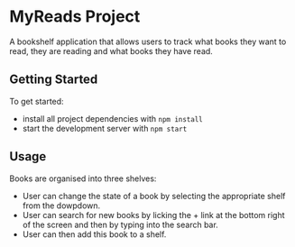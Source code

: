 # MyReads Project

A bookshelf application that allows users to track what books they want to read, they are reading and what books they have read.

## Getting Started

To get started:

* install all project dependencies with `npm install`
* start the development server with `npm start`

## Usage

Books are organised into three shelves:
- User can change the state of a book by selecting the appropriate shelf from the dowpdown.
- User can search for new books by licking the + link at the bottom right of the screen and then by typing into the search bar.
- User can then add this book to a shelf.

